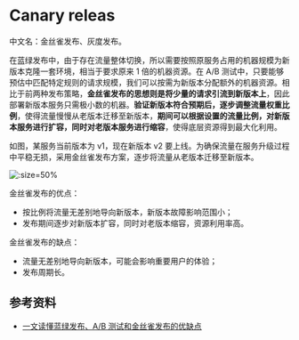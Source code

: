 
# Canary releas

中文名：金丝雀发布、灰度发布。

在蓝绿发布中，由于存在流量整体切换，所以需要按照原服务占用的机器规模为新版本克隆一套环境，相当于要求原来 1 倍的机器资源。在 A/B 测试中，只要能够预估中匹配特定规则的请求规模，我们可以按需为新版本分配额外的机器资源。相比于前两种发布策略，**金丝雀发布的思想则是将少量的请求引流到新版本上**，因此部署新版本服务只需极小数的机器。**验证新版本符合预期后，逐步调整流量权重比例**，使得流量慢慢从老版本迁移至新版本，**期间可以根据设置的流量比例，对新版本服务进行扩容，同时对老版本服务进行缩容**，使得底层资源得到最大化利用。

如图，某服务当前版本为 v1，现在新版本 v2 要上线。为确保流量在服务升级过程中平稳无损，采用金丝雀发布方案，逐步将流量从老版本迁移至新版本。

![](https://img.liyunx.com/m1/TOIMG251f40319123031N.png ':size=50%')


金丝雀发布的优点：

- 按比例将流量无差别地导向新版本，新版本故障影响范围小；
- 发布期间逐步对新版本扩容，同时对老版本缩容，资源利用率高。

金丝雀发布的缺点：

- 流量无差别地导向新版本，可能会影响重要用户的体验；
- 发布周期长。

## 参考资料

- [一文读懂蓝绿发布、A/B 测试和金丝雀发布的优缺点](https://mp.weixin.qq.com/s?__biz=MzU4NzU0MDIzOQ==&amp;amp;mid=2247504103&amp;amp;idx=3&amp;amp;sn=1673a56c43b4f414a3da449a23779557&amp;amp;chksm=fde8e287ca9f6b91907936d3f5a85f7e3946e3cde79d237abde29d2db868c59e83cff27425d6&amp;amp;scene=27#wechat_redirect)

